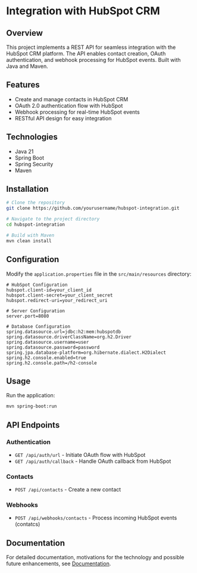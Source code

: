 # Integration with HubSpot CRM

## Overview
This project implements a REST API for seamless integration with the HubSpot CRM platform. The API enables contact creation, OAuth authentication, and webhook processing for HubSpot events. Built with Java and Maven.

## Features
- Create and manage contacts in HubSpot CRM
- OAuth 2.0 authentication flow with HubSpot
- Webhook processing for real-time HubSpot events
- RESTful API design for easy integration

## Technologies
- Java 21
- Spring Boot
- Spring Security
- Maven

## Installation
```bash
# Clone the repository
git clone https://github.com/yourusername/hubspot-integration.git

# Navigate to the project directory
cd hubspot-integration

# Build with Maven
mvn clean install
```

## Configuration
Modify the `application.properties` file in the `src/main/resources` directory:

```properties
# HubSpot Configuration
hubspot.client-id=your_client_id
hubspot.client-secret=your_client_secret
hubspot.redirect-uri=your_redirect_uri

# Server Configuration
server.port=8080

# Database Configuration
spring.datasource.url=jdbc:h2:mem:hubspotdb
spring.datasource.driverClassName=org.h2.Driver
spring.datasource.username=user
spring.datasource.password=password
spring.jpa.database-platform=org.hibernate.dialect.H2Dialect
spring.h2.console.enabled=true
spring.h2.console.path=/h2-console
```

## Usage
Run the application:
```bash
mvn spring-boot:run
```

## API Endpoints

### Authentication
- `GET /api/auth/url` - Initiate OAuth flow with HubSpot
- `GET /api/auth/callback` - Handle OAuth callback from HubSpot

### Contacts
- `POST /api/contacts` - Create a new contact

### Webhooks
- `POST /api/webhooks/contacts` - Process incoming HubSpot events (contatcs)

## Documentation
For detailed documentation, motivations for the technology and possible future enhancements, see [Documentation](https://lucky.gitbook.io/hubspotapi-integration).